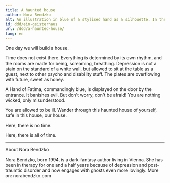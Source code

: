 ```yaml
---
title: A haunted house
author: Nora Bendzko
alt: An illustration in blue of a stylised hand as a silhouette. In the center of the palm is an open eye. Plants are painted on the fingers. One of it ends in a tiny ghost.
id: ddd/ein-geisterhaus
url: /ddd/a-haunted-house/
lang: en
---
```


One day we will build a house. 

Time does not exist there. Everything is determined by its own rhythm, and the rooms are made for being, screaming, breathing. Depression is not a stain on the standard of a white wall, but allowed to sit at the table as a guest, next to other psycho and disability stuff. The plates are overflowing with future, sweet as honey.

A Hand of Fatima, commandingly blue, is displayed on the door by the entrance. It banishes evil. But don't worry, don't be afraid! You are nothing wicked, only misunderstood. 

You are allowed to be ill. Wander through this haunted house of yourself, safe in this house, our house. 

Here, there is no time. 

Here, there is all of time.

---

About Nora Bendzko

Nora Bendzko, born 1994, is a dark-fantasy author living in Vienna. 
She has been in therapy for one and a half years because of depression and post-traumtic disorder and now engages with ghosts even more lovingly. More on: norabendzko.com

